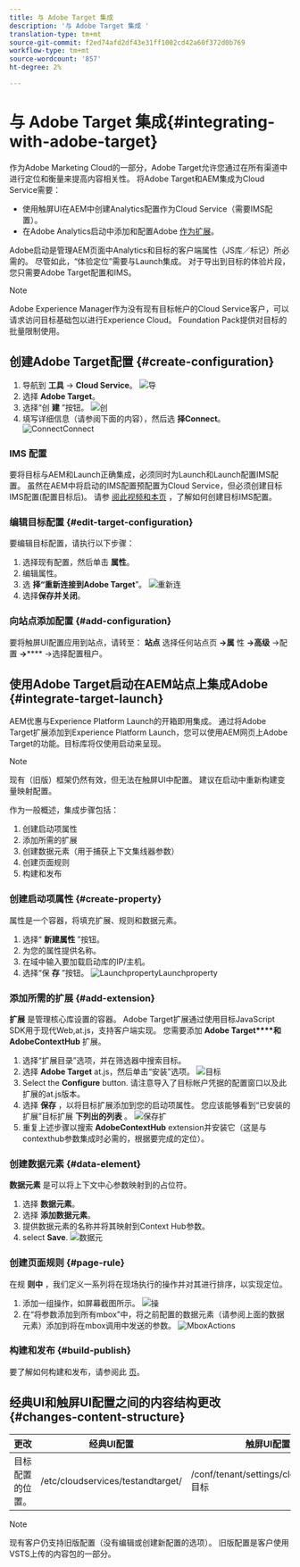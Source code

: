 ```yaml
---
title: 与 Adobe Target 集成
description: '与 Adobe Target 集成 '
translation-type: tm+mt
source-git-commit: f2ed74afd2df43e31ff1002cd42a60f372d0b769
workflow-type: tm+mt
source-wordcount: '857'
ht-degree: 2%

---
```



# 与 Adobe Target 集成{#integrating-with-adobe-target}

作为Adobe Marketing Cloud的一部分，Adobe Target允许您通过在所有渠道中进行定位和衡量来提高内容相关性。 将Adobe Target和AEM集成为Cloud Service需要：

* 使用触屏UI在AEM中创建Analytics配置作为Cloud Service（需要IMS配置）。
* 在Adobe Analytics启动中添加和配置Adobe [作为扩展](https://docs.adobe.com/content/help/en/launch/using/intro/get-started/quick-start.html)。

Adobe启动是管理AEM页面中Analytics和目标的客户端属性（JS库／标记）所必需的。 尽管如此，“体验定位”需要与Launch集成。 对于导出到目标的体验片段，您只需要Adobe Target配置和IMS。

>[!NOTE]
>
>Adobe Experience Manager作为没有现有目标帐户的Cloud Service客户，可以请求访问目标基础包以进行Experience Cloud。 Foundation Pack提供对目标的批量限制使用。

## 创建Adobe Target配置 {#create-configuration}

1. 导航到 **工具** → **Cloud Service**。
   ![导](assets/cloudservice1.png "航")
2. 选择 **Adobe Target**。
3. 选择“创 **建** ”按钮。
   ![创](assets/tenant1.png "建")
4. 填写详细信息（请参阅下面的内容），然后选 **择Connect**。
   ![ConnectConnect](assets/open_screen1.png "")

### IMS 配置

要将目标与AEM和Launch正确集成，必须同时为Launch和Launch配置IMS配置。 虽然在AEM中将启动的IMS配置预配置为Cloud Service，但必须创建目标IMS配置(配置目标后)。 请参 [阅此视频](https://helpx.adobe.com/experience-manager/kt/sites/using/aem-sites-target-standard-technical-video-understand.html)[和本页](https://docs.adobe.com/content/help/en/experience-manager-65/administering/integration/integration-ims-adobe-io.html) ，了解如何创建目标IMS配置。

### 编辑目标配置 {#edit-target-configuration}

要编辑目标配置，请执行以下步骤：

1. 选择现有配置，然后单击 **属性**。
2. 编辑属性。
3. 选 **择“重新连接到Adobe Target**”。
   ![重新连](assets/edit_config_page1.png "接重新连接")
4. 选择&#x200B;**保存并关闭**。

### 向站点添加配置 {#add-configuration}

要将触屏UI配置应用到站点，请转至： **站点** 选择任何站点页 **→属** 性 **→高级** →配置 **→****** →选择配置租户。

## 使用Adobe Target启动在AEM站点上集成Adobe {#integrate-target-launch}

AEM优惠与Experience Platform Launch的开箱即用集成。 通过将Adobe Target扩展添加到Experience Platform Launch，您可以使用AEM网页上Adobe Target的功能。目标库将仅使用启动来呈现。

>[!NOTE]
>
>现有（旧版）框架仍然有效，但无法在触屏UI中配置。 建议在启动中重新构建变量映射配置。

作为一般概述，集成步骤包括：

1. 创建启动项属性
2. 添加所需的扩展
3. 创建数据元素（用于捕获上下文集线器参数）
4. 创建页面规则
5. 构建和发布

### 创建启动项属性 {#create-property}

属性是一个容器，将填充扩展、规则和数据元素。

1. 选择“ **新建属性** ”按钮。
2. 为您的属性提供名称。
3. 在域中输入要加载启动库的IP/主机。
4. 选择“保 **存** ”按钮。
   ![LaunchpropertyLaunchproperty](assets/properties_newproperty1.png "")

### 添加所需的扩展 {#add-extension}

**扩展** 是管理核心库设置的容器。 Adobe Target扩展通过使用目标JavaScript SDK用于现代Web,at.js，支持客户端实现。 您需要添加 **Adobe Target****和AdobeContextHub** 扩展。

1. 选择“扩展目录”选项，并在筛选器中搜索目标。
2. 选择 **Adobe Target** at.js，然后单击“安装”选项。
   ![目标](assets/search_ext1.png "搜索目标搜索")
3. Select the **Configure** button. 请注意导入了目标帐户凭据的配置窗口以及此扩展的at.js版本。
4. 选择 **保存** ，以将目标扩展添加到您的启动项属性。 您应该能够看到“已安装的扩展”目标扩展 **下列出的列表** 。
   ![保存扩](assets/configure_extension1.png "展保存扩展")
5. 重复上述步骤以搜索 **AdobeContextHub** extension并安装它（这是与contexthub参数集成时必需的，根据要完成的定位）。

### 创建数据元素 {#data-element}

**数据元素** 是可以将上下文中心参数映射到的占位符。

1. 选择 **数据元素**。
2. 选择 **添加数据元素**。
3. 提供数据元素的名称并将其映射到Context Hub参数。
4. select **Save**.
   ![数据元](assets/data_elem1.png "素数据元素")

### 创建页面规则 {#page-rule}

在规 **则中** ，我们定义一系列将在现场执行的操作并对其进行排序，以实现定位。

1. 添加一组操作，如屏幕截图所示。
   ![操](assets/rules1.png "作")
2. 在“将参数添加到所有mbox”中，将之前配置的数据元素（请参阅上面的数据元素）添加到将在mbox调用中发送的参数。
   ![MboxActions](assets/map_data1.png "")

### 构建和发布 {#build-publish}

要了解如何构建和发布，请参阅此 [页](https://docs.adobe.com/content/help/en/experience-manager-learn/aem-target-tutorial/aem-target-implementation/using-launch-adobe-io.html)。

## 经典UI和触屏UI配置之间的内容结构更改 {#changes-content-structure}

| **更改** | **经典UI配置** | **触屏UI配置** | **后果** |
|---|---|---|---|
| 目标配置的位置。 | /etc/cloudservices/testandtarget/ | /conf/tenant/settings/cloudservices/目标 | 以前在/etc/cloudservices/testandtarget下存在多个配置，但现在在租户下将存在单个配置。 |

>[!NOTE]
>
>现有客户仍支持旧版配置（没有编辑或创建新配置的选项）。 旧版配置是客户使用VSTS上传的内容包的一部分。
